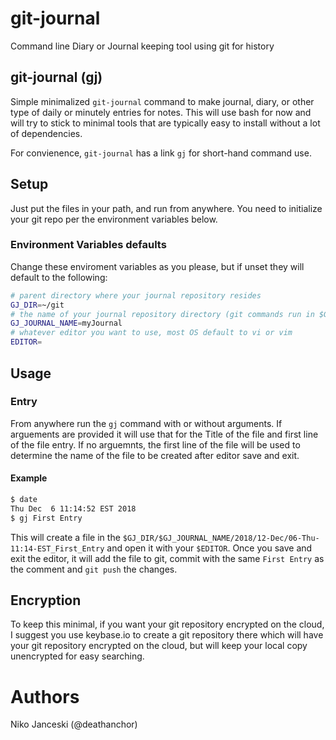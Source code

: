 # git-journal
Command line Diary or Journal keeping tool using git for history

## git-journal (gj)
Simple minimalized `git-journal` command to make journal, diary, or other type of daily or minutely entries for notes. This will use bash for now and will try to stick to minimal tools that are typically easy to install without a lot of dependencies.

For convienence, `git-journal` has a link `gj` for short-hand command use.

## Setup
Just put the files in your path, and run from anywhere. You need to initialize your git repo per the environment variables below.

### Environment Variables defaults
Change these enviroment variables as you please, but if unset they will default to the following:
```bash
# parent directory where your journal repository resides
GJ_DIR=~/git
# the name of your journal repository directory (git commands run in $GJ_DIR/$GJ_JOURNAL_NAME)
GJ_JOURNAL_NAME=myJournal
# whatever editor you want to use, most OS default to vi or vim
EDITOR=
```

## Usage

### Entry
From anywhere run the `gj` command with or without arguments. If arguements are provided it will use that for the Title of the file and first line of the file entry. If no arguemnts, the first line of the file will be used to determine the name of the file to be created after editor save and exit.

#### Example
```bash
$ date
Thu Dec  6 11:14:52 EST 2018
$ gj First Entry
```
This will create a file in the `$GJ_DIR/$GJ_JOURNAL_NAME/2018/12-Dec/06-Thu-11:14-EST_First_Entry` and open it with your `$EDITOR`. Once you save and exit the editor, it will add the file to git, commit with the same `First Entry` as the comment and `git push` the changes.

## Encryption
To keep this minimal, if you want your git repository encrypted on the cloud, I suggest you use keybase.io to create a git repository there which will have your git repository encrypted on the cloud, but will keep your local copy unencrypted for easy searching.

# Authors
Niko Janceski (@deathanchor)


